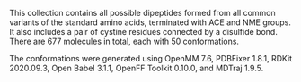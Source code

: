 This collection contains all possible dipeptides formed from all common variants of the standard amino acids, terminated with ACE and NME groups.  It also includes a pair of cystine residues connected by a disulfide bond.  There are 677 molecules in total, each with 50 conformations.

The conformations were generated using OpenMM 7.6, PDBFixer 1.8.1, RDKit 2020.09.3, Open Babel 3.1.1, OpenFF Toolkit 0.10.0, and MDTraj 1.9.5.